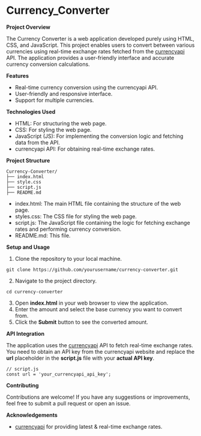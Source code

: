 # Currency_Converter
**Project Overview**

The Currency Converter is a web application developed purely using HTML, CSS, and JavaScript. This project enables users to convert between various currencies using real-time exchange rates fetched from the [currencyapi](https://currencyapi.com/) API. The application provides a user-friendly interface and accurate currency conversion calculations.

**Features**

- Real-time currency conversion using the currencyapi API.
- User-friendly and responsive interface.
- Support for multiple currencies.

**Technologies Used**

- HTML: For structuring the web page.
- CSS: For styling the web page.
- JavaScript (JS): For implementing the conversion logic and fetching data from the API.
- currencyapi API: For obtaining real-time exchange rates.

**Project Structure**


```
Currency-Converter/
├── index.html
├── style.css
├── script.js
├── README.md

```

- index.html: The main HTML file containing the structure of the web page.
- styles.css: The CSS file for styling the web page.
- script.js: The JavaScript file containing the logic for fetching exchange rates and performing currency conversion.
- README.md: This file.

**Setup and Usage**

1. Clone the repository to your local machine.
```
git clone https://github.com/yourusername/currency-converter.git
```
2. Navigate to the project directory.
```
cd currency-converter
```
3. Open **index.html** in your web browser to view the application.
4. Enter the amount and select the base currency you want to convert from.
5. Click the **Submit** button to see the converted amount.

**API Integration**

The application uses the [currencyapi](https://currencyapi.com/) API to fetch real-time exchange rates. You need to obtain an API key from the currencyapi website and replace the **url** placeholder in the **script.js** file with your **actual API key**.

```
// script.js
const url = 'your_currencyapi_api_key';
```
**Contributing**

Contributions are welcome! If you have any suggestions or improvements, feel free to submit a pull request or open an issue.

**Acknowledgements**
- [currencyapi](https://currencyapi.com/) for providing latest & real-time exchange rates.
